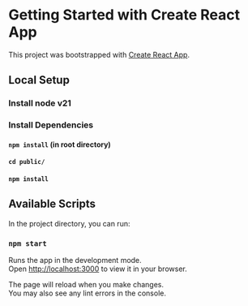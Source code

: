 # Getting Started with Create React App

This project was bootstrapped with [Create React App](https://github.com/facebook/create-react-app).

## Local Setup
### Install node v21
### Install Dependencies
#### `npm install` (in root directory)
#### `cd public/`
#### `npm install`


## Available Scripts

In the project directory, you can run:

### `npm start`

Runs the app in the development mode.\
Open [http://localhost:3000](http://localhost:3000) to view it in your browser.

The page will reload when you make changes.\
You may also see any lint errors in the console.
